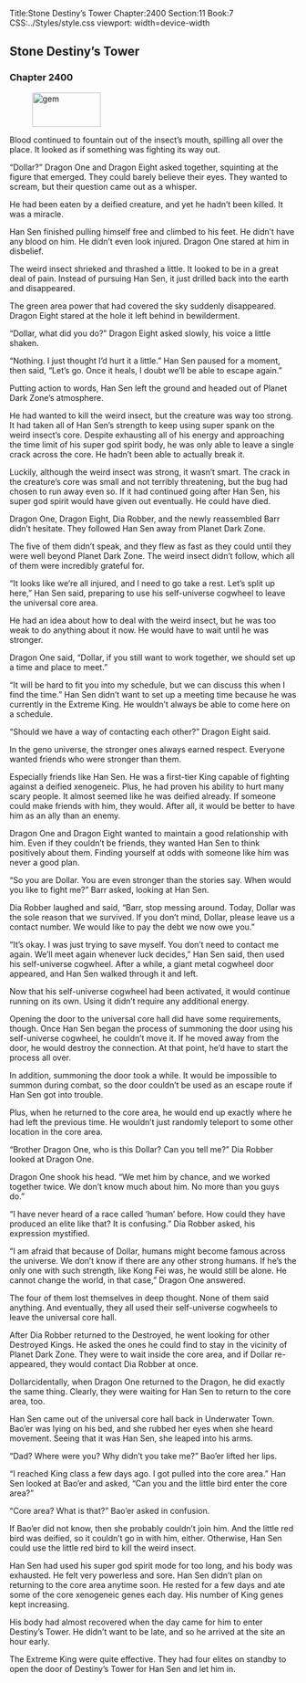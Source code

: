 Title:Stone Destiny’s Tower 
Chapter:2400 
Section:11 
Book:7 
CSS:../Styles/style.css 
viewport: width=device-width
  
## Stone Destiny’s Tower
### Chapter 2400 
<figure>
	<img src="../Images/gem.gif" alt="gem" id="gem" width="120" height="60" />
</figure>
  

  
  Blood continued to fountain out of the insect’s mouth, spilling all over the place. It looked as if something was fighting its way out.

“Dollar?” Dragon One and Dragon Eight asked together, squinting at the figure that emerged. They could barely believe their eyes. They wanted to scream, but their question came out as a whisper.

He had been eaten by a deified creature, and yet he hadn’t been killed. It was a miracle.

Han Sen finished pulling himself free and climbed to his feet. He didn’t have any blood on him. He didn’t even look injured. Dragon One stared at him in disbelief.

The weird insect shrieked and thrashed a little. It looked to be in a great deal of pain. Instead of pursuing Han Sen, it just drilled back into the earth and disappeared.

The green area power that had covered the sky suddenly disappeared. Dragon Eight stared at the hole it left behind in bewilderment.

“Dollar, what did you do?” Dragon Eight asked slowly, his voice a little shaken.

“Nothing. I just thought I’d hurt it a little.” Han Sen paused for a moment, then said, “Let’s go. Once it heals, I doubt we’ll be able to escape again.”

Putting action to words, Han Sen left the ground and headed out of Planet Dark Zone’s atmosphere.

He had wanted to kill the weird insect, but the creature was way too strong. It had taken all of Han Sen’s strength to keep using super spank on the weird insect’s core. Despite exhausting all of his energy and approaching the time limit of his super god spirit body, he was only able to leave a single crack across the core. He hadn’t been able to actually break it.

Luckily, although the weird insect was strong, it wasn’t smart. The crack in the creature’s core was small and not terribly threatening, but the bug had chosen to run away even so. If it had continued going after Han Sen, his super god spirit would have given out eventually. He could have died.

Dragon One, Dragon Eight, Dia Robber, and the newly reassembled Barr didn’t hesitate. They followed Han Sen away from Planet Dark Zone.

The five of them didn’t speak, and they flew as fast as they could until they were well beyond Planet Dark Zone. The weird insect didn’t follow, which all of them were incredibly grateful for.

“It looks like we’re all injured, and I need to go take a rest. Let’s split up here,” Han Sen said, preparing to use his self-universe cogwheel to leave the universal core area.

He had an idea about how to deal with the weird insect, but he was too weak to do anything about it now. He would have to wait until he was stronger.

Dragon One said, “Dollar, if you still want to work together, we should set up a time and place to meet.”

“It will be hard to fit you into my schedule, but we can discuss this when I find the time.” Han Sen didn’t want to set up a meeting time because he was currently in the Extreme King. He wouldn’t always be able to come here on a schedule.

“Should we have a way of contacting each other?” Dragon Eight said.

In the geno universe, the stronger ones always earned respect. Everyone wanted friends who were stronger than them.

Especially friends like Han Sen. He was a first-tier King capable of fighting against a deified xenogeneic. Plus, he had proven his ability to hurt many scary people. It almost seemed like he was deified already. If someone could make friends with him, they would. After all, it would be better to have him as an ally than an enemy.

Dragon One and Dragon Eight wanted to maintain a good relationship with him. Even if they couldn’t be friends, they wanted Han Sen to think positively about them. Finding yourself at odds with someone like him was never a good plan.

“So you are Dollar. You are even stronger than the stories say. When would you like to fight me?” Barr asked, looking at Han Sen.

Dia Robber laughed and said, “Barr, stop messing around. Today, Dollar was the sole reason that we survived. If you don’t mind, Dollar, please leave us a contact number. We would like to pay the debt we now owe you.”

“It’s okay. I was just trying to save myself. You don’t need to contact me again. We’ll meet again whenever luck decides,” Han Sen said, then used his self-universe cogwheel. After a while, a giant metal cogwheel door appeared, and Han Sen walked through it and left.

Now that his self-universe cogwheel had been activated, it would continue running on its own. Using it didn’t require any additional energy.

Opening the door to the universal core hall did have some requirements, though. Once Han Sen began the process of summoning the door using his self-universe cogwheel, he couldn’t move it. If he moved away from the door, he would destroy the connection. At that point, he’d have to start the process all over.

In addition, summoning the door took a while. It would be impossible to summon during combat, so the door couldn’t be used as an escape route if Han Sen got into trouble.

Plus, when he returned to the core area, he would end up exactly where he had left the previous time. He wouldn’t just randomly teleport to some other location in the core area.

“Brother Dragon One, who is this Dollar? Can you tell me?” Dia Robber looked at Dragon One.

Dragon One shook his head. “We met him by chance, and we worked together twice. We don’t know much about him. No more than you guys do.”

“I have never heard of a race called ‘human’ before. How could they have produced an elite like that? It is confusing.” Dia Robber asked, his expression mystified.

“I am afraid that because of Dollar, humans might become famous across the universe. We don’t know if there are any other strong humans. If he’s the only one with such strength, like Kong Fei was, he would still be alone. He cannot change the world, in that case,” Dragon One answered.

The four of them lost themselves in deep thought. None of them said anything. And eventually, they all used their self-universe cogwheels to leave the universal core hall.

After Dia Robber returned to the Destroyed, he went looking for other Destroyed Kings. He asked the ones he could find to stay in the vicinity of Planet Dark Zone. They were to wait inside the core area, and if Dollar re-appeared, they would contact Dia Robber at once.

Dollarcidentally, when Dragon One returned to the Dragon, he did exactly the same thing. Clearly, they were waiting for Han Sen to return to the core area, too.

Han Sen came out of the universal core hall back in Underwater Town. Bao’er was lying on his bed, and she rubbed her eyes when she heard movement. Seeing that it was Han Sen, she leaped into his arms.

“Dad? Where were you? Why didn’t you take me?” Bao’er lifted her lips.

“I reached King class a few days ago. I got pulled into the core area.” Han Sen looked at Bao’er and asked, “Can you and the little bird enter the core area?”

“Core area? What is that?” Bao’er asked in confusion.

If Bao’er did not know, then she probably couldn’t join him. And the little red bird was deified, so it couldn’t go in with him, either. Otherwise, Han Sen could use the little red bird to kill the weird insect.

Han Sen had used his super god spirit mode for too long, and his body was exhausted. He felt very powerless and sore. Han Sen didn’t plan on returning to the core area anytime soon. He rested for a few days and ate some of the core xenogeneic genes each day. His number of King genes kept increasing.

His body had almost recovered when the day came for him to enter Destiny’s Tower. He didn’t want to be late, and so he arrived at the site an hour early.

The Extreme King were quite effective. They had four elites on standby to open the door of Destiny’s Tower for Han Sen and let him in.
